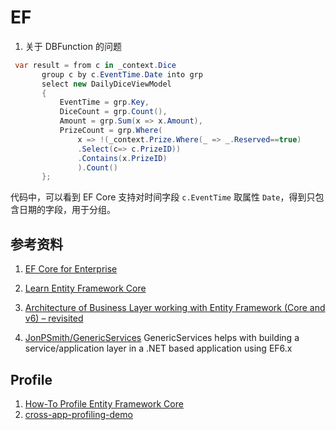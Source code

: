 # EF

1. 关于 DBFunction 的问题

``` cs
 var result = from c in _context.Dice
       group c by c.EventTime.Date into grp
       select new DailyDiceViewModel
       {
           EventTime = grp.Key,
           DiceCount = grp.Count(),
           Amount = grp.Sum(x => x.Amount),
           PrizeCount = grp.Where(
               x => !(_context.Prize.Where(_ => _.Reserved==true)
               .Select(c=> c.PrizeID))
               .Contains(x.PrizeID)
               ).Count()   
       };
```

代码中，可以看到 EF Core 支持对时间字段 ```c.EventTime``` 取属性 ```Date```，得到只包含日期的字段，用于分组。

## 参考资料
1. [EF Core for Enterprise](https://www.codeproject.com/Articles/1160586/EF-Core-for-Enterprise)

2. [Learn Entity Framework Core](http://www.learnentityframeworkcore.com/)

3.  [Architecture of Business Layer working with Entity Framework (Core and v6) – revisited](http://www.thereformedprogrammer.net/architecture-of-business-layer-working-with-entity-framework-core-and-v6-revisited/)

4. [JonPSmith/GenericServices](https://github.com/JonPSmith/GenericServices)
GenericServices helps with building a service/application layer in a .NET based application using EF6.x
## Profile
1. [How-To Profile Entity Framework Core](https://miniprofiler.com/dotnet/HowTo/ProfileEFCore)
2. [cross-app-profiling-demo](https://github.com/teddymacn/cross-app-profiling-demo)


